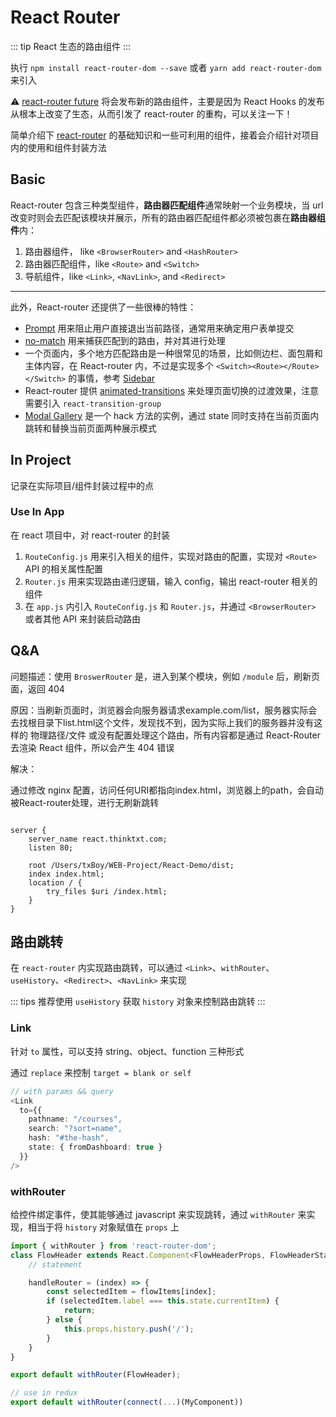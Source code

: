 # React Router

::: tip
React 生态的路由组件
:::

执行 `npm install react-router-dom --save`  或者 `yarn add react-router-dom` 来引入

⚠️ [react-router future](https://reacttraining.com/blog/reach-react-router-future/) 将会发布新的路由组件，主要是因为 React Hooks 的发布从根本上改变了生态，从而引发了 react-router 的重构，可以关注一下！

简单介绍下 [react-router](https://reactrouter.com/web/example/basic) 的基础知识和一些可利用的组件，接着会介绍针对项目内的使用和组件封装方法

## Basic

React-router 包含三种类型组件，**路由器匹配组件**通常映射一个业务模块，当 url 改变时则会去匹配该模块并展示，所有的路由器匹配组件都必须被包裹在**路由器组件**内：

1. 路由器组件， like `<BrowserRouter>` and `<HashRouter>`
2. 路由器匹配组件，like `<Route>`  and  `<Switch>`
3. 导航组件，like `<Link>`, `<NavLink>`, and `<Redirect>`

---

此外，React-router 还提供了一些很棒的特性：

- [Prompt](https://reactrouter.com/web/example/preventing-transitions) 用来阻止用户直接退出当前路径，通常用来确定用户表单提交
- [no-match](https://reactrouter.com/web/example/no-match) 用来捕获匹配到的路由，并对其进行处理
- 一个页面内，多个地方匹配路由是一种很常见的场景，比如侧边栏、面包屑和主体内容，在 React-router 内，不过是实现多个 `<Switch><Route></Route></Switch>` 的事情，参考 [Sidebar](https://reactrouter.com/web/example/sidebar)
- React-router 提供 [animated-transitions](https://reactrouter.com/web/example/animated-transitions) 来处理页面切换的过渡效果，注意需要引入 `react-transition-group`
- [Modal Gallery](https://reactrouter.com/web/example/modal-gallery) 是一个 hack 方法的实例，通过 state 同时支持在当前页面内跳转和替换当前页面两种展示模式



## In Project

记录在实际项目/组件封装过程中的点


### Use In App

在 react 项目中，对 react-router 的封装

1. `RouteConfig.js` 用来引入相关的组件，实现对路由的配置，实现对 `<Route>` API 的相关属性配置
2. `Router.js` 用来实现路由递归逻辑，输入 config，输出 react-router 相关的组件
3. 在 `app.js` 内引入 `RouteConfig.js` 和 `Router.js`，并通过 `<BrowserRouter>` 或者其他 API 来封装启动路由




## Q&A

问题描述：使用 `BroswerRouter` 是，进入到某个模块，例如 `/module` 后，刷新页面，返回 404

原因：当刷新页面时，浏览器会向服务器请求example.com/list，服务器实际会去找根目录下list.html这个文件，发现找不到，因为实际上我们的服务器并没有这样的 物理路径/文件 或没有配置处理这个路由，所有内容都是通过 React-Router 去渲染 React 组件，所以会产生 404 错误

解决：

通过修改 nginx 配置，访问任何URI都指向index.html，浏览器上的path，会自动被React-router处理，进行无刷新跳转

```nginx

server {
    server_name react.thinktxt.com;
    listen 80;
 
    root /Users/txBoy/WEB-Project/React-Demo/dist;
    index index.html;
    location / {
        try_files $uri /index.html;
    }
}
```



## 路由跳转

在  `react-router` 内实现路由跳转，可以通过 `<Link>`、`withRouter`、`useHistory`、`<Redirect>`、`<NavLink>`  来实现

::: tips
推荐使用 `useHistory` 获取 `history` 对象来控制路由跳转
:::


### Link

针对 `to` 属性，可以支持 string、object、function 三种形式

通过 `replace` 来控制 `target = blank or self`

```ts
// with params && query
<Link
  to={{
    pathname: "/courses",
    search: "?sort=name",
    hash: "#the-hash",
    state: { fromDashboard: true }
  }}
/>
```



### withRouter

给控件绑定事件，使其能够通过 javascript 来实现跳转，通过 `withRouter` 来实现，相当于将 `history` 对象赋值在 `props` 上

```js
import { withRouter } from 'react-router-dom';
class FlowHeader extends React.Component<FlowHeaderProps, FlowHeaderState> {
	// statement

    handleRouter = (index) => {
        const selectedItem = flowItems[index];
        if (selectedItem.label === this.state.currentItem) {
            return;
        } else {
            this.props.history.push('/');
        }
    }
}

export default withRouter(FlowHeader);

// use in redux
export default withRouter(connect(...)(MyComponent))
```
